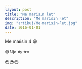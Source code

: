 ```yaml
---
layout: post
title: "Me marisin let"
description: "Me marisin let"
img: "artikuj/Me-marisin-let.jpg"
date: 2016-01-01
---
```

Me marisin 4 😀<br/><br/>😅Nje dy tre<br/><br/>😍😍😍<br/><br/>